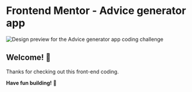 # Frontend Mentor - Advice generator app

![Design preview for the Advice generator app coding challenge](./image/shot.jpg)

## Welcome! 👋

Thanks for checking out this front-end coding.


**Have fun building!** 🚀
